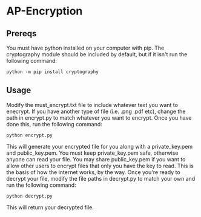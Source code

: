 # AP-Encryption
## Prereqs
You must have python installed on your computer with pip. The cryptography module should be included by default, but if it isn't run the following command:
```
python -m pip install cryptography
```
## Usage
Modify the must_encrypt.txt file to include whatever text you want to enecrypt. If you have another type of file (i.e. .png .pdf etc), change the path in encrypt.py to match whatever you want to encrypt. Once you have done this, run the following command:
```
python encrypt.py
```
This will generate your encrypted file for you along with a private_key.pem and public_key.pem. You must keep private_key.pem safe, otherwise anyone can read your file. You may share public_key.pem if you want to allow other users to encrypt files that only you have the key to read. This is the basis of how the internet works, by the way. Once you're ready to decrypt your file, modify the file paths in decrypt.py to match your own and run the following command:
```
python decrypt.py
```
This will return your decrypted file.
